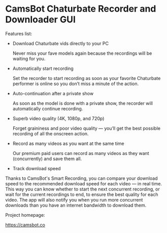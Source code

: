 # CamsBot Chaturbate Recorder and Downloader GUI

Features list:
- Download Chaturbate vids directly to your PC

  Never miss your fave models again because the recordings will be waiting for you.

- Automatically start recording

  Set the recorder to start recording as soon as your favorite Chaturbate performer is online so you don’t miss a minute of the action.

- Auto-continuation after a private show

  As soon as the model is done with a private show, the recorder will automatically continue recording.

- Superb video quality (4K, 1080p, and 720p)

  Forget graininess and poor video quality — you’ll get the best possible recording of all the onscreen action.

- Record as many videos as you want at the same time
  
  Our premium paid users can record as many videos as they want (concurrently) and save them all.

- Track download speed

Thanks to CamsBot's Smart Recording, you can compare your download speed to the recommended download speed for each video — in real time. This way you can know whether to   start the next concurrent recording, or wait for the current recordings to end, to ensure the best quality for each video. The app will also notify you when you run more concurrent downloads than you have an internet bandwidth to download them.

Project homepage:

https://camsbot.co

